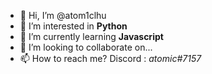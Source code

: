 - 👋 Hi, I’m @atom1clhu
- 👀 I’m interested in <b>Python</b>
- 🌱 I’m currently learning <b>Javascript</b>
- 💞️ I’m looking to collaborate on...
- 📫 How to reach me?
Discord : *atomic#7157*

<!---
atom1clhu/atom1clhu is a ✨ special ✨ repository because its `README.md` (this file) appears on your GitHub profile.
You can click the Preview link to take a look at your changes.
--->
